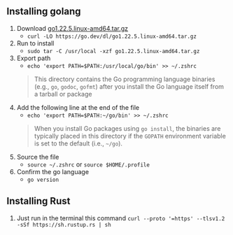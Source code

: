## Installing golang
1. Download [go1.22.5.linux-amd64.tar.gz](https://go.dev/dl/go1.22.5.linux-amd64.tar.gz)  
    - `curl -LO https://go.dev/dl/go1.22.5.linux-amd64.tar.gz`
2. Run to install 
    - `sudo tar -C /usr/local -xzf go1.22.5.linux-amd64.tar.gz`
3. Export path 
    - `echo 'export PATH=$PATH:/usr/local/go/bin' >> ~/.zshrc` 
    > This directory contains the Go programming language binaries (e.g., `go`, `godoc`, `gofmt`) after you install the Go language itself from a tarball or package
4. Add the following line at the end of the file 
    - `echo 'export PATH=$PATH:~/go/bin' >> ~/.zshrc` 
    > When you install Go packages using `go install`, the binaries are typically placed in this directory if the `GOPATH` environment variable is set to the default (i.e., `~/go`).
5. Source the file 
    - `source ~/.zshrc` or `source $HOME/.profile`
6. Confirm the go language
    - `go version`
## Installing Rust
1. Just run in the terminal this command `curl --proto '=https' --tlsv1.2 -sSf https://sh.rustup.rs | sh`
